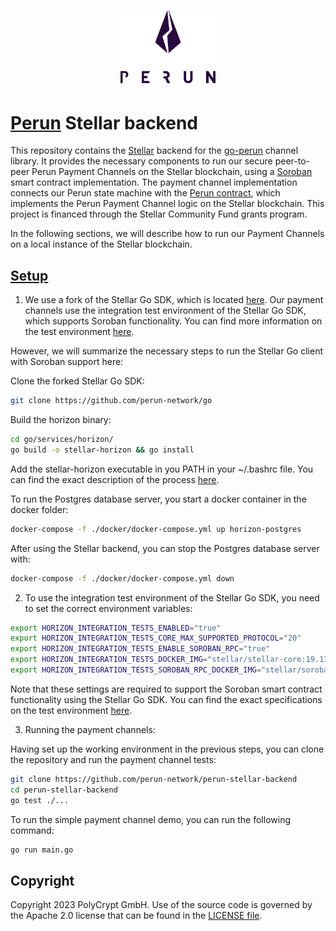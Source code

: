 <h1 align="center">
    <a href="https://perun.network/"><img src=".assets/go-perun.png" alt="Perun" width="30%"></a>
</h1>


# [Perun](https://perun.network/) Stellar backend

This repository contains the [Stellar](https://dfinity.org/) backend for the [go-perun](https://github.com/perun-network/go-perun) channel library. It provides the necessary components to run our secure peer-to-peer Perun Payment Channels on the Stellar blockchain, using a [Soroban](https://soroban.stellar.org/) smart contract implementation. The payment channel implementation connects our Perun state machine with the [Perun contract](https://github.com/perun-network/perun-soroban-contract), which implements the Perun Payment Channel logic on the Stellar blockchain. This project is financed through the Stellar Community Fund grants program.

In the following sections, we will describe how to run our Payment Channels on a local instance of the Stellar blockchain.

## [Setup](#setup)

1. We use a fork of the Stellar Go SDK, which is located [here](https://github.com/perun-network/go). Our payment channels use the integration test environment of the Stellar Go SDK, which supports Soroban functionality. You can find more information on the test environment [here](https://github.com/perun-network/go/tree/master/services/horizon/internal/docs).

However, we will summarize the necessary steps to run the Stellar Go client with Soroban support here:

Clone the forked Stellar Go SDK:

```sh
git clone https://github.com/perun-network/go
```

Build the horizon binary:

```sh
cd go/services/horizon/
go build -o stellar-horizon && go install
```
Add the stellar-horizon executable in you PATH in your ~/.bashrc file. You can find the exact description of the process [here](https://github.com/perun-network/go/blob/master/services/horizon/internal/docs/GUIDE_FOR_DEVELOPERS.md#building-horizon).

To run the Postgres database server, you start a docker container in the docker folder:

```sh
docker-compose -f ./docker/docker-compose.yml up horizon-postgres
```

After using the Stellar backend, you can stop the Postgres database server with:

```sh
docker-compose -f ./docker/docker-compose.yml down
```

2. To use the integration test environment of the Stellar Go SDK, you need to set the correct environment variables:

```sh
export HORIZON_INTEGRATION_TESTS_ENABLED="true"
export HORIZON_INTEGRATION_TESTS_CORE_MAX_SUPPORTED_PROTOCOL="20"
export HORIZON_INTEGRATION_TESTS_ENABLE_SOROBAN_RPC="true"
export HORIZON_INTEGRATION_TESTS_DOCKER_IMG="stellar/stellar-core:19.13.1-1481.3acf6dd26.focal"
export HORIZON_INTEGRATION_TESTS_SOROBAN_RPC_DOCKER_IMG="stellar/soroban-rpc:20.0.0-rc3-39"
```

Note that these settings are required to support the Soroban smart contract functionality using the Stellar Go SDK. You can find the exact specifications on the test environment [here](https://github.com/stellar/go/blob/master/.github/workflows/horizon.yml). 

3. Running the payment channels:

Having set up the working environment in the previous steps, you can clone the repository and run the payment channel tests:
    
```sh
git clone https://github.com/perun-network/perun-stellar-backend
cd perun-stellar-backend
go test ./...
```

To run the simple payment channel demo, you can run the following command:

```sh
go run main.go
```

## Copyright

Copyright 2023 PolyCrypt GmbH. Use of the source code is governed by the Apache 2.0 license that can be found in the [LICENSE file](LICENSE).